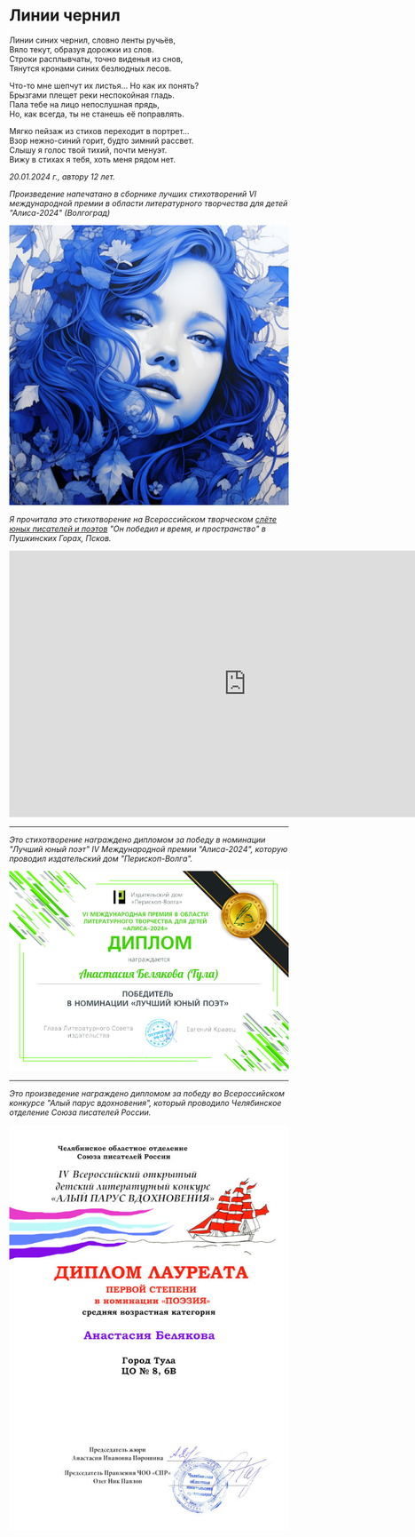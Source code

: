 # Линии чернил

Линии синих чернил, словно ленты ручьёв,  
Вяло текут, образуя дорожки из слов.  
Строки расплывчаты, точно виденья из снов,  
Тянутся кронами синих безлюдных лесов.

Что-то мне шепчут их листья... Но как их понять?  
Брызгами плещет реки неспокойная гладь.  
Пала тебе на лицо непослушная прядь,  
Но, как всегда, ты не станешь её поправлять.

Мягко пейзаж из стихов переходит в портрет...  
Взор нежно-синий горит, будто зимний рассвет.  
Слышу я голос твой тихий, почти менуэт.  
Вижу в стихах я тебя, хоть меня рядом нет.

*20.01.2024 г., автору 12 лет.*

*Произведение напечатано в сборнике лучших стихотворений VI международной премии в области литературного творчества для детей "Алиса-2024" (Волгоград)*

![Линии чернил](../images/ink-lines.jpg)


*Я прочитала это стихотворение на Всероссийском творческом [слёте юных писателей и поэтов](../news.md#26032024) "Он победил и время, и пространство" в Пушкинских Горах, Псков.*

<iframe src="https://vk.com/video_ext.php?oid=-219368889&id=456239029&hd=2" width="853" height="480" allow="autoplay; encrypted-media; fullscreen; picture-in-picture;" frameborder="0" allowfullscreen></iframe>

---

*Это стихотворение награждено дипломом за победу в номинации "Лучший юный поэт" IV Международной премии "Алиса-2024", которую проводил издательский дом "Перископ-Волга".*

![Диплом "Алиса-2024"](../images/achievements/diplom-alisa.jpg)

---

*Это произведение награждено дипломом за победу во Всероссийском конкурсе "Алый парус вдохновения", который проводило Челябинское отделение Союза писателей России.*

![Диплом "Алый парус вдохновения"](../images/achievements/diplom-red-sail-poetry.jpg)
